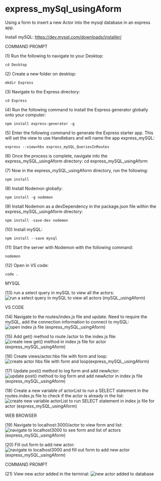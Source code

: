# express_mySql_usingAform
Using a form to insert a new Actor into the mysql database in an express app.

Install mySQL: https://dev.mysql.com/downloads/installer/ 

COMMAND PROMPT

(1) Run the following to navigate to your Desktop: 

    cd Desktop

(2) Create a new folder on desktop: 

    mkdir Express

(3) Navigate to the Express directory: 

    cd Express

(4) Run the following command to install the Express generator globally onto your computer: 

    npm install express-generator -g

(5) Enter the following command to generate the Express starter app. This will set the view to use Handlebars and will name the app express_mySQL: 

    express --view=hbs express_mySQL_QueriesInRoutes

(6) Once the process is complete, navigate into the express_mySQL_usingAform directory: 
   cd express_mySQL_usingAform 

(7) Now in the express_mySQL_usingAform directory, run the following: 

    npm install

(8) Install Nodemon globally: 

    npm install -g nodemon
    
(9) Install Nodemon as a devDependency in the package.json file within the express_mySQL_usingAform directory:

    npm install -save-dev nodemon
    
(10) Install mySQL:

    npm install --save mysql

(11) Start the server with Nodemon with the following command: 

    nodemon

(12) Open in VS code:

    code . 

MYSQL

(13) run a select query in mySQL to view all the actors:  ![run a select query in mySQL to view all actors (mySQL_usingAform)](https://user-images.githubusercontent.com/35668707/68001251-8f9b8d80-fc20-11e9-83d7-92380394e4a1.JPG)


VS CODE

(14) Navigate to the routes/index.js file and update. Need to require the mySQL, add the connection information to connect to mySQL: ![open index js file (express_mySQL_usingAform)](https://user-images.githubusercontent.com/35668707/68001142-097f4700-fc20-11e9-84fe-7ed4d2bd4905.JPG)

(15) Add get() method to route /actor to the index.js file: ![create new get() method in index js file for actor (express_mySQL_usingAform)](https://user-images.githubusercontent.com/35668707/68065553-36972c80-fce8-11e9-8caf-c647da393fdb.JPG)

(16) Create views/actor.hbs file with form and loop: ![create actor hbs file with form and loop(express_mySQL_usingAform)](https://user-images.githubusercontent.com/35668707/68001494-80690f80-fc21-11e9-8b8d-6e387d60edc1.JPG)
 
(17) Update post() method to log form and add newActor: ![update post() method to log form and add newActor in index js file (express_mySQL_usingAform)](https://user-images.githubusercontent.com/35668707/68065162-3f84ff80-fce2-11e9-9468-ef414960bb3c.JPG)

(18) Create a new variable of actorList to run a SELECT statement in the routes.index.js file to check if the actor is already in the list: ![create new variable actorList to run SELECT statement in index js file for actor (express_mySQL_usingAform)](https://user-images.githubusercontent.com/35668707/68065174-8c68d600-fce2-11e9-8906-9d56130e7014.JPG)

WEB BROWSER

(19) Navigate to localhost:3000/actor to view form and list: ![navigate to localhost3000 to see form and list of actors (express_mySQL_usingAform)](https://user-images.githubusercontent.com/35668707/68065631-62ff7880-fce9-11e9-961a-65a1489fc1d2.JPG)

(20) Fill out form to add new actor: ![navigate to localhost3000 and fill out form to add new actor (express_mySQL_usingAform)](https://user-images.githubusercontent.com/35668707/68065657-a5c15080-fce9-11e9-92c4-6cd1e9b6a695.JPG)

COMMAND PROMPT

(21) View new actor added in the terminal: ![new actor added to database](https://user-images.githubusercontent.com/35668707/68065668-d608ef00-fce9-11e9-9935-3a3cd50c9384.JPG)


